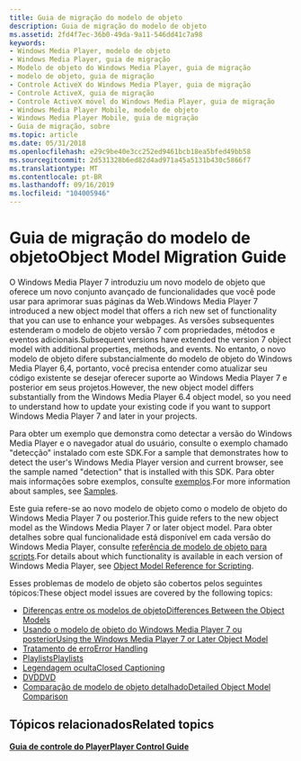 ```yaml
---
title: Guia de migração do modelo de objeto
description: Guia de migração do modelo de objeto
ms.assetid: 2fd4f7ec-36b0-49da-9a11-546dd41c7a98
keywords:
- Windows Media Player, modelo de objeto
- Windows Media Player, guia de migração
- Modelo de objeto do Windows Media Player, guia de migração
- modelo de objeto, guia de migração
- Controle ActiveX do Windows Media Player, guia de migração
- Controle ActiveX, guia de migração
- Controle ActiveX móvel do Windows Media Player, guia de migração
- Windows Media Player Mobile, modelo de objeto
- Windows Media Player Mobile, guia de migração
- Guia de migração, sobre
ms.topic: article
ms.date: 05/31/2018
ms.openlocfilehash: e29c9be40e3cc252ed9461bcb18ea5bfed49bb58
ms.sourcegitcommit: 2d531328b6ed82d4ad971a45a5131b430c5866f7
ms.translationtype: MT
ms.contentlocale: pt-BR
ms.lasthandoff: 09/16/2019
ms.locfileid: "104005946"
---
```

# <a name="object-model-migration-guide"></a><span data-ttu-id="7dc3e-113">Guia de migração do modelo de objeto</span><span class="sxs-lookup"><span data-stu-id="7dc3e-113">Object Model Migration Guide</span></span>

<span data-ttu-id="7dc3e-114">O Windows Media Player 7 introduziu um novo modelo de objeto que oferece um novo conjunto avançado de funcionalidades que você pode usar para aprimorar suas páginas da Web.</span><span class="sxs-lookup"><span data-stu-id="7dc3e-114">Windows Media Player 7 introduced a new object model that offers a rich new set of functionality that you can use to enhance your webpages.</span></span> <span data-ttu-id="7dc3e-115">As versões subsequentes estenderam o modelo de objeto versão 7 com propriedades, métodos e eventos adicionais.</span><span class="sxs-lookup"><span data-stu-id="7dc3e-115">Subsequent versions have extended the version 7 object model with additional properties, methods, and events.</span></span> <span data-ttu-id="7dc3e-116">No entanto, o novo modelo de objeto difere substancialmente do modelo de objeto do Windows Media Player 6,4, portanto, você precisa entender como atualizar seu código existente se desejar oferecer suporte ao Windows Media Player 7 e posterior em seus projetos.</span><span class="sxs-lookup"><span data-stu-id="7dc3e-116">However, the new object model differs substantially from the Windows Media Player 6.4 object model, so you need to understand how to update your existing code if you want to support Windows Media Player 7 and later in your projects.</span></span>

<span data-ttu-id="7dc3e-117">Para obter um exemplo que demonstra como detectar a versão do Windows Media Player e o navegador atual do usuário, consulte o exemplo chamado "detecção" instalado com este SDK.</span><span class="sxs-lookup"><span data-stu-id="7dc3e-117">For a sample that demonstrates how to detect the user's Windows Media Player version and current browser, see the sample named "detection" that is installed with this SDK.</span></span> <span data-ttu-id="7dc3e-118">Para obter mais informações sobre exemplos, consulte [exemplos](samples.md).</span><span class="sxs-lookup"><span data-stu-id="7dc3e-118">For more information about samples, see [Samples](samples.md).</span></span>

<span data-ttu-id="7dc3e-119">Este guia refere-se ao novo modelo de objeto como o modelo de objeto do Windows Media Player 7 ou posterior.</span><span class="sxs-lookup"><span data-stu-id="7dc3e-119">This guide refers to the new object model as the Windows Media Player 7 or later object model.</span></span> <span data-ttu-id="7dc3e-120">Para obter detalhes sobre qual funcionalidade está disponível em cada versão do Windows Media Player, consulte [referência de modelo de objeto para scripts](object-model-reference-for-scripting.md).</span><span class="sxs-lookup"><span data-stu-id="7dc3e-120">For details about which functionality is available in each version of Windows Media Player, see [Object Model Reference for Scripting](object-model-reference-for-scripting.md).</span></span>

<span data-ttu-id="7dc3e-121">Esses problemas de modelo de objeto são cobertos pelos seguintes tópicos:</span><span class="sxs-lookup"><span data-stu-id="7dc3e-121">These object model issues are covered by the following topics:</span></span>

-   [<span data-ttu-id="7dc3e-122">Diferenças entre os modelos de objeto</span><span class="sxs-lookup"><span data-stu-id="7dc3e-122">Differences Between the Object Models</span></span>](differences-between-the-object-models.md)
-   [<span data-ttu-id="7dc3e-123">Usando o modelo de objeto do Windows Media Player 7 ou posterior</span><span class="sxs-lookup"><span data-stu-id="7dc3e-123">Using the Windows Media Player 7 or Later Object Model</span></span>](using-the-windows-media-player-7-or-later-object-model.md)
-   [<span data-ttu-id="7dc3e-124">Tratamento de erro</span><span class="sxs-lookup"><span data-stu-id="7dc3e-124">Error Handling</span></span>](error-handling.md)
-   [<span data-ttu-id="7dc3e-125">Playlists</span><span class="sxs-lookup"><span data-stu-id="7dc3e-125">Playlists</span></span>](playlists.md)
-   [<span data-ttu-id="7dc3e-126">Legendagem oculta</span><span class="sxs-lookup"><span data-stu-id="7dc3e-126">Closed Captioning</span></span>](closed-captioning.md)
-   [<span data-ttu-id="7dc3e-127">DVD</span><span class="sxs-lookup"><span data-stu-id="7dc3e-127">DVD</span></span>](dvd.md)
-   [<span data-ttu-id="7dc3e-128">Comparação de modelo de objeto detalhado</span><span class="sxs-lookup"><span data-stu-id="7dc3e-128">Detailed Object Model Comparison</span></span>](detailed-object-model-comparison.md)

## <a name="related-topics"></a><span data-ttu-id="7dc3e-129">Tópicos relacionados</span><span class="sxs-lookup"><span data-stu-id="7dc3e-129">Related topics</span></span>

<dl> <dt>

[<span data-ttu-id="7dc3e-130">**Guia de controle do Player**</span><span class="sxs-lookup"><span data-stu-id="7dc3e-130">**Player Control Guide**</span></span>](player-control-guide.md)
</dt> </dl>

 

 




